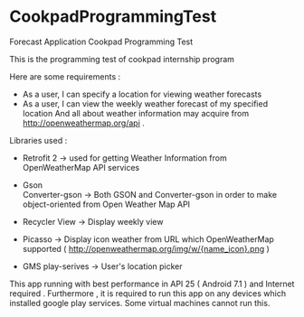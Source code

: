 # CookpadProgrammingTest
Forecast Application Cookpad Programming Test

This is the programming test of cookpad internship program

Here are some requirements : 
 - As a user, I can specify a location for viewing weather forecasts
 - As a user, I can view the weekly weather forecast of my specified location
And all about weather information may acquire from http://openweathermap.org/api .

Libraries used :

 - Retrofit 2       -> used for getting Weather Information from OpenWeatherMap API services

 - Gson             
Converter-gson   -> Both GSON and Converter-gson in order to make object-oriented from Open Weather Map API

 - Recycler View    -> Display weekly view

 - Picasso          -> Display icon weather from URL which OpenWeatherMap supported ( http://openweathermap.org/img/w/{name_icon}.png )

 - GMS play-serives -> User's location picker

This app running with best performance in API 25 ( Android 7.1 ) and Internet required . Furthermore , it is required to run this app on any devices which installed google play services. Some virtual machines cannot run this. 
